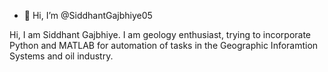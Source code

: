 - 👋 Hi, I’m @SiddhantGajbhiye05

Hi, I am Siddhant Gajbhiye. I am geology enthusiast, trying to incorporate Python and MATLAB 
for automation of tasks in the Geographic Inforamtion Systems and oil industry.
